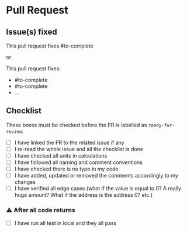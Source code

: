 # Pull Request

## Issue(s) fixed

This pull request fixes #to-complete

or

This pull request fixes:

- #to-complete
- #to-complete
- ...

## Checklist

These boxes must be checked before the PR is labelled as `ready-for-review`:

- [ ] I have linked the PR to the related issue if any
- [ ] I re-read the whole issue and all the checklist is done
- [ ] I have checked all units in calculations
- [ ] I have followed all naming and comment conventions
- [ ] I have checked there is no typo in my code
- [ ] I have added, updated or removed the comments accordingly to my changes
- [ ] I have verified all edge cases (what if the value is equal to 0? A really huge amount? What if the address is the address 0? etc.)

### :warning: After all code returns

- [ ] I have run all test in local and they all pass

